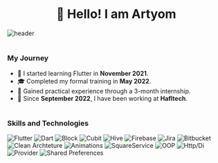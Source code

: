 <center>
  <h1>👋 Hello! I am Artyom</h1>
</center>

![header](https://user-images.githubusercontent.com/74038190/225813708-98b745f2-7d22-48cf-9150-083f1b00d6c9.gif)

#

### My Journey

- 🌟 I started learning Flutter in **November 2021**.
- 🎓 Completed my formal training in **May 2022**.
- 💼 Gained practical experience through a 3-month internship.
- 🏢 Since **September 2022**, I have been working at **Hafltech**.

#

### Skills and Technologies

![Flutter](https://img.shields.io/badge/Flutter-00cdff)
![Dart](https://img.shields.io/badge/Dart-007cff)
![Block](https://img.shields.io/badge/Flutter--Block-00ff0c)
![Cubit](https://img.shields.io/badge/Flutter--Cubit-1b00ff)
![Hive](https://img.shields.io/badge/Shared/Preferences-f300ff)
![Firebase](https://img.shields.io/badge/Firebase-f0ff00)
![Jira](https://img.shields.io/badge/Jira-00ffb9)
![Bitbucket](https://img.shields.io/badge/Bitbucket-ff7400)
![Clean Archteture](https://img.shields.io/badge/Clean--Archteture-00ffaa)
![Animations](https://img.shields.io/badge/Animations-ff0000)
![SquareService](https://img.shields.io/badge/SquareService-8700ff)
![OOP](https://img.shields.io/badge/OOP-ffbd00)
![Http/Di](https://img.shields.io/badge/Http/Di-b80669)
![Provider](https://img.shields.io/badge/Provider-04933e)
![Shared Preferences](https://img.shields.io/badge/SharedPreferences-af2828)

